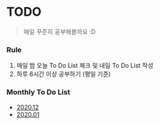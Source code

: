# TODO

> 매일 꾸준히 공부해볼까요 :D


### Rule
1. 매일 밤 오늘 To Do List 체크 및 내일 To Do List 작성
2. 하루 6시간 이상 공부하기 (평일 기준)


### Monthly To Do List
- [2020.12](./202012.md)
- [2020.01](./202001.md)
